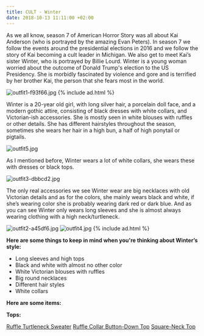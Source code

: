 ```yaml
---
title: CULT - Winter
date: 2018-10-13 11:11:00 +02:00
---
```


As we all know, season 7 of American Horror Story was all about Kai Anderson (who is portrayed by the amazing Evan Peters). In season 7 we follow the events around the presidential elections in 2016 and we follow the story of Kai becoming a cult leader in Michigan. We also get to meet Kai’s sister Winter, who is portrayed by Billie Lourd. Winter is a young woman worried about the outcome of Donald Trump's election to the US Presidency. She is morbidly fascinated by violence and gore and is terrified by her brother Kai, the person that she fears most in the world.

![outfit1-f93f66.jpg](/uploads/outfit1-f93f66.jpg)
{% include ad.html %}

Winter is a 20-year old girl, with long silver hair, a porcelain doll face, and a modern gothic attire, consisting of black dresses with white collars, and Victorian-ish accessories. She is mostly seen in white blouses with ruffles or other details. She has different hairstyles throughout the season, sometimes she wears her hair in a high bun, a half of high ponytail or pigtails.

![outfit5.jpg](/uploads/outfit5.jpg)

As I mentioned before, Winter wears a lot of white collars, she wears these with dresses or black tops.

![outfit3-dbbcd2.jpg](/uploads/outfit3-dbbcd2.jpg)

The only real accessories we see Winter wear are big necklaces with old Victorian details and as for the colors, she mainly wears black and white, if she’s wearing color she is probably wearing dark red or dark blue. And as you can see Winter only wears long sleeves and she is almost always wearing clothing with a high neck/turtleneck.

![outfit2-a45df6.jpg](/uploads/outfit2-a45df6.jpg)
![outfit4.jpg](/uploads/outfit4.jpg)
{% include ad.html %}

**Here are some things to keep in mind when you're thinking about Winter’s style:**

* Long sleeves and high tops
* Black and white with almost no other color
* White Victorian blouses with ruffles
* Big round necklaces
* Different hair styles
* White collars

**Here are some items:**

**Tops:**

[Ruffle Turtleneck Sweater](https://www.urbanoutfitters.com/shop/uo-faye-ruffle-turtleneck-sweater?category=womens-tops&color=010&quantity=1&type=REGULAR)
[Ruffle Collar Button-Down Top](https://www.urbanoutfitters.com/shop/uo-madelyn-ruffle-collar-button-down-top?category=SEARCHRESULTS&color=010)
[Square-Neck Top](https://www.urbanoutfitters.com/shop/the-east-order-elle-smocked-square-neck-top?category=womens-tops&color=010)